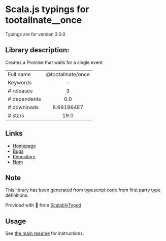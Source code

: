 
# Scala.js typings for tootallnate__once

Typings are for version 3.0.0

## Library description:
Creates a Promise that waits for a single event

|                    |                 |
| ------------------ | :-------------: |
| Full name          | @tootallnate/once |
| Keywords           | - |
| # releases         | 3 |
| # dependents       | 0.0 |
| # downloads        | 8.691864E7 |
| # stars            | 19.0 |

## Links
- [Homepage](https://github.com/TooTallNate/once#readme)
- [Bugs](https://github.com/TooTallNate/once/issues)
- [Repository](https://github.com/TooTallNate/once)
- [Npm](https://www.npmjs.com/package/%40tootallnate%2Fonce)
    


## Note
This library has been generated from typescript code from first party type definitions.

Provided with :purple_heart: from [ScalablyTyped](https://github.com/oyvindberg/ScalablyTyped)

## Usage
See [the main readme](../../readme.md) for instructions.


